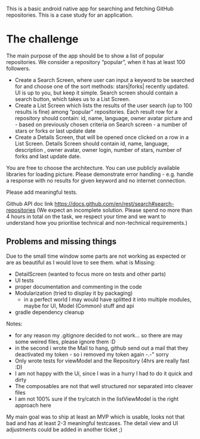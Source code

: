 This is a basic android native app for searching and fetching GitHub repositories. This is a case study for an application.

# The challenge

The main purpose of the app should be to show a list of popular repositories. We consider a repository “popular”, when it has at least 100 followers.
- Create a Search Screen, where user can input a keyword to be searched for and choose one of the sort methods: stars|forks| recently updated. UI is up to you, but keep it simple. Search screen should contain a search button, which takes us to a List Screen.
- Create a List Screen which lists the results of the user search (up to 100 results is fine) among “popular” repositories. Each result row for a repository should contain: id, name, language, owner avatar picture and - based on previously chosen criteria on Search screen - a number of stars or forks or last update date
- Create a Details Screen, that will be opened once clicked on a row in a List Screen. Details Screen should contain  id, name, language, description ,  owner avatar, owner login, number of stars, number of  forks and last update date.

You are free to choose the architecture. You can use publicly available libraries for loading picture.
Please demonstrate error handling - e.g. handle a response with no results for given keyword and no internet connection.

Please add meaningful tests.

Github API doc link https://docs.github.com/en/rest/search#search-repositories
(We expect an incomplete solution. Please spend no more than 4 hours in total on the task, we respect your time and we want to understand how you prioritise technical and non-technical requirements.)


## Problems and missing things
Due to the small time window some parts are not working as expected or are as beautiful as I would love to see them.
what is Missing:
* DetailScreen (wanted to focus more on tests and other parts)
* UI tests
* proper documentation and commenting in the code
* Modularization (tried to display it by packaging)
  * in a perfect world I may would have splitted it into multiple modules, maybe for UI, Model (Common) stuff and api
* gradle dependency cleanup


Notes:
* for any reason my .gitignore decided to not work... so there are may some weired files, please ignore them :D
* in the second i wrote the Mail to hang, github send out a mail that they deactivated my token - so i removed my token again -.-" sorry
* Only wrote tests for viewModel and the Repository (4hrs are really fast :D)
* I am not happy with the Ui, since I was in a hurry I had to do it quick and dirty
* The composables are not that well structured nor separated into cleaver files
* I am not 100% sure if the try/catch in the listViewModel is the right approach here


My main goal was to ship at least an MVP which is usable, looks not that bad and has at least 2-3 meaningful testcases.
The detail view and UI adjustments could be added in another ticket ;)